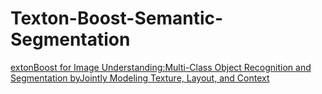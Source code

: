 # Texton-Boost-Semantic-Segmentation

[extonBoost for Image Understanding:Multi-Class Object Recognition and Segmentation byJointly Modeling Texture, Layout, and Context](https://jamie.shotton.org/work/publications/ijcv07a.pdf)
